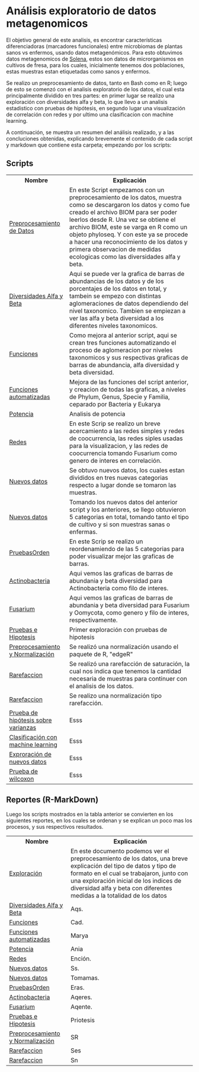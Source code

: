 # Análisis exploratorio de datos metagenomicos

El objetivo general de este analisis, es encontrar características diferenciadoras (marcadores funcionales) entre microbiomas de plantas sanos vs enfermos, usando datos metagenómicos. Para esto obtuvimos datos metagenomicos de <a href="https://solena.ag/home/us" >Solena</a>, estos son datos de microrganismos en cultivos de fresa, para los cuales, inicialmente tenemos dos poblaciones, estas muestras estan etiquetadas como sanos y enfermos.

Se realizo un preprocesamiento de datos, tanto en Bash como en R; luego de esto se comenzó con el analisis exploratorio de los datos, el cual esta principalmente dividido en tres partes: en primer lugar se realizo una exploración con diversidades alfa y beta, lo que llevo a un analisis estadistico con pruebas de hipótesis, en segundo lugar una visualización de correlación con redes y por ultimo una clasificacion con machine learning.

A continuación, se muestra un resumen del análisis realizado, y a las concluciones obtenidas, explicando brevemente el contenido de cada script y markdown que contiene esta carpeta; empezando por los scripts:

## Scripts
<table class="default">
  <tr>
    <th scope="row">Nombre</th>
    <th>Explicación</th>
  </tr>
  <tr>
    <td><a href="https://github.com/CamilaSilva1995/Tesis_Maestria/blob/main/Analisis_Comparativo/Fresa_Solena/20230130_PreprocesamientoDatos.R">Preprocesamiento de Datos</a></td>
    <td>En este Script empezamos con un preprocesamiento de los datos, muestra como se descargaron los datos y como fue creado el archivo BIOM para ser poder leerlos desde R. Una vez se obtiene el archivo BIOM, este se varga en R como un objeto phyloseq. Y con este ya se procede a hacer una reconocimiento de los datos y primera observacion de medidas ecologicas como las diversidades alfa y beta. </td>
  </tr>
  <tr>
    <td><a href="https://github.com/CamilaSilva1995/Tesis_Maestria/blob/main/Analisis_Comparativo/Fresa_Solena/20230213_DiversidadesAlfa%26Beta.R">Diversidades Alfa y Beta</a></td>
    <td>Aqui se puede ver la grafica de barras de abundancias de los datos y de los porcentajes de los datos en total, y tambein se empezo con distintas aglomeraciones de datos dependiendo del nivel taxonomico. Tambien se empiezan a ver las alfa y beta diversidad a los diferentes niveles taxonomicos.</td>
  </tr>
  <tr>
    <td><a href="https://github.com/CamilaSilva1995/Tesis_Maestria/blob/main/Analisis_Comparativo/Fresa_Solena/20230220_Funciones.R">Funciones</a></td>
    <td>Como mejora al anterior script, aqui se crean tres funciones automatizando el proceso de aglomeracion por niveles taxonomicos y sus respectivas graficas de barras de abundancia, alfa diversidad y beta diversidad.  </td>
  </tr>
  <tr>
    <td><a href="https://github.com/CamilaSilva1995/Tesis_Maestria/blob/main/Analisis_Comparativo/Fresa_Solena/20230227_Funciones%26Graficas.R">Funciones automatizadas</a></td>
    <td>Mejora de las funciones del script anterior, y creacion de todas las graficas, a niveles de Phylum, Genus, Specie y Familia, ceparado por Bacteria y Eukarya</td>
  </tr>
  <tr>
    <td><a href="https://github.com/CamilaSilva1995/Tesis_Maestria/blob/main/Analisis_Comparativo/Fresa_Solena/20230306_Potencia%26PruebaHipotesis.R">Potencia</a></td>
    <td>Analisis de potencia</td>
  </tr>
  <tr>
    <td><a href="https://github.com/CamilaSilva1995/Tesis_Maestria/blob/main/Analisis_Comparativo/Fresa_Solena/20230314_Redes.R">Redes</a></td>
    <td>En este Scrip se realizo un breve acercamiento a las redes simples y redes de coocurrencia, las redes siples usadas para la visualizacion, y las redes de coocurrencia tomando Fusarium como genero de interes en correlación. </td>
  </tr>
  <tr>
    <td><a href="https://github.com/CamilaSilva1995/Tesis_Maestria/blob/main/Analisis_Comparativo/Fresa_Solena/20230320_NuevosDatos.R">Nuevos datos</a></td>
    <td>Se obtuvo nuevos datos, los cuales estan divididos en tres nuevas categorias respecto a lugar donde se tomaron las muestras.</td>
  </tr>
  <tr>
    <td><a href="https://github.com/CamilaSilva1995/Tesis_Maestria/blob/main/Analisis_Comparativo/Fresa_Solena/20230321_NuevosDatosAll.R">Nuevos datos</a></td>
    <td>Tomando los nuevos datos del anterior script y los anteriores, se llego obtuvieron 5 categorias en total, tomando tanto el tipo de cultivo y si son muestras sanas o enfermas.</td>
  </tr>
  <tr>
    <td><a href="https://github.com/CamilaSilva1995/Tesis_Maestria/blob/main/Analisis_Comparativo/Fresa_Solena/20230327_PruebasOrden.R">PruebasOrden</a></td>
    <td>En este Scrip se realizo un reordenamiendo de las 5 categorias para poder visualizar mejor las graficas de barras.</td>
  </tr>
  <tr>
    <td><a href="https://github.com/CamilaSilva1995/Tesis_Maestria/blob/main/Analisis_Comparativo/Fresa_Solena/20230403_Actinobacteria.R">Actinobacteria</a></td>
    <td>Aqui vemos las graficas de barras de abundania y beta diversidad para Actinobacteria como filo de interes.</td>
  </tr>
  <tr>
    <td><a href="https://github.com/CamilaSilva1995/Tesis_Maestria/blob/main/Analisis_Comparativo/Fresa_Solena/20230403_Oomycota%26Fusarium.R">Fusarium</a></td>
    <td>Aqui vemos las graficas de barras de abundania y beta diversidad para Fusarium y Oomycota, como genero y filo de interes, respectivamente. </td>
  </tr>
  <tr>
    <td><a href="https://github.com/CamilaSilva1995/Tesis_Maestria/blob/main/Analisis_Comparativo/Fresa_Solena/20230410_PruebasdeHipotesis.R">Pruebas e Hipotesis</a></td>
    <td>Primer exploración con pruebas de hipotesis</td>
  </tr>
  <tr>
    <td><a href="https://github.com/CamilaSilva1995/Tesis_Maestria/blob/main/Analisis_Comparativo/Fresa_Solena/20230411_Preprocesamiento%26Normalizaci%C3%B3n.R">Preprocesamiento y Normalización</a></td>
    <td>Se realizó una normalización usando el paquete de R, "edgeR"</td>
  </tr>
  <tr>
    <td><a href="https://github.com/CamilaSilva1995/Tesis_Maestria/blob/main/Analisis_Comparativo/Fresa_Solena/20230419_Rarefaccion.R">Rarefaccion</a></td>
    <td>Se realizó una rarefacción de saturación, la cual nos indica que tenemos la cantidad necesaria de muestras para continuer con el analisis de los datos.</td>
  </tr>
  <tr>
    <td><a href="https://github.com/CamilaSilva1995/Tesis_Maestria/blob/main/Analisis_Comparativo/Fresa_Solena/20230425_Rarefaccion(Normalizacion).R">Rarefaccion</a></td>
    <td>Se realizo una normalización tipo rarefacción.</td>
  </tr>
   <tr>
    <td><a href="https://github.com/CamilaSilva1995/Tesis_Maestria/blob/main/Analisis_Comparativo/Fresa_Solena/20230427_PruebasdeHipotesisVarianzas.R">Prueba de hipótesis sobre varianzas</a></td>
     <td>Esss</td>
  </tr>
  <tr>
    <td><a href="https://github.com/CamilaSilva1995/Tesis_Maestria/blob/main/Analisis_Comparativo/Fresa_Solena/20230428_ML.ipynb">Clasificación con machine learning</a></td>
    <td>Esss</td>
  </tr>
  <tr>
    <td><a href="https://github.com/CamilaSilva1995/Tesis_Maestria/blob/main/Analisis_Comparativo/Fresa_Solena/20230502_NuevosDatos.R">Exproración de nuevos datos</a></td>
    <td>Esss</td>
  </tr>
  <tr>
    <td><a href="https://github.com/CamilaSilva1995/Tesis_Maestria/blob/main/Analisis_Comparativo/Fresa_Solena/20230510_PruebaWilcoxon.R">Prueba de wilcoxon</a></td>
    <td>Esss</td>
  </tr>
</table>


## Reportes (R-MarkDown)
Luego los scripts mostrados en la tabla anterior se convierten en los siguientes reportes, en los cuales se ordenan y se explican un poco mas los procesos, y sus respectivos resultados.

<table class="default">
  <tr>
    <th scope="row">Nombre</th>
    <th>Explicación</th>
  </tr>
  <tr>
    <td><a href="https">Exploración</a></td>
    <td>En este documento podemos ver el preprocesamiento de los datos, una breve explicación del tipo de datos y tipo de formato en el cual se trabajaron, junto con una exploración inicial de los indices de diversidad alfa y beta con diferentes medidas a la totalidad de los datos </td>
  </tr>
  <tr>
    <td><a href="https">Diversidades Alfa y Beta</a></td>
    <td>Aqs.</td>
  </tr>
  <tr>
    <td><a href="https">Funciones</a></td>
    <td>Cad.  </td>
  </tr>
  <tr>
    <td><a href="https">Funciones automatizadas</a></td>
    <td>Marya</td>
  </tr>
  <tr>
    <td><a href="https">Potencia</a></td>
    <td>Ania</td>
  </tr>
  <tr>
    <td><a href="https">Redes</a></td>
    <td>Ención. </td>
  </tr>
  <tr>
    <td><a href="https">Nuevos datos</a></td>
    <td>Ss.</td>
  </tr>
  <tr>
    <td><a href="https">Nuevos datos</a></td>
    <td>Tomamas.</td>
  </tr>
  <tr>
    <td><a href="https">PruebasOrden</a></td>
    <td>Eras.</td>
  </tr>
  <tr>
    <td><a href="https">Actinobacteria</a></td>
    <td>Aqeres.</td>
  </tr>
  <tr>
    <td><a href="https">Fusarium</a></td>
    <td>Aqente. </td>
  </tr>
  <tr>
    <td><a href="https">Pruebas e Hipotesis</a></td>
    <td>Priotesis</td>
  </tr>
  <tr>
    <td><a href="https">Preprocesamiento y Normalización</a></td>
    <td>SR</td>
  </tr>
  <tr>
    <td><a href="https">Rarefaccion</a></td>
    <td>Ses</td>
  </tr>
  <tr>
    <td><a href="https">Rarefaccion</a></td>
    <td>Sn</td>
  </tr>
</table>

